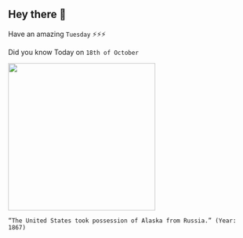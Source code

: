## Hey there 👋
Have an amazing `Tuesday` ⚡⚡⚡

Did you know Today on `18th of October`
 
 [<img src="https://pbs.twimg.com/media/EHJoBX2UUAA46q8.jpg" width="300" />](https://history.state.gov/milestones/1866-1898/alaska-purchase#:~:text=The%20Senate%20approved%20the%20treaty,to%20the%20Pacific%20northern%20rim.) 
 ```
“The United States took possession of Alaska from Russia.” (Year: 1867)
```
